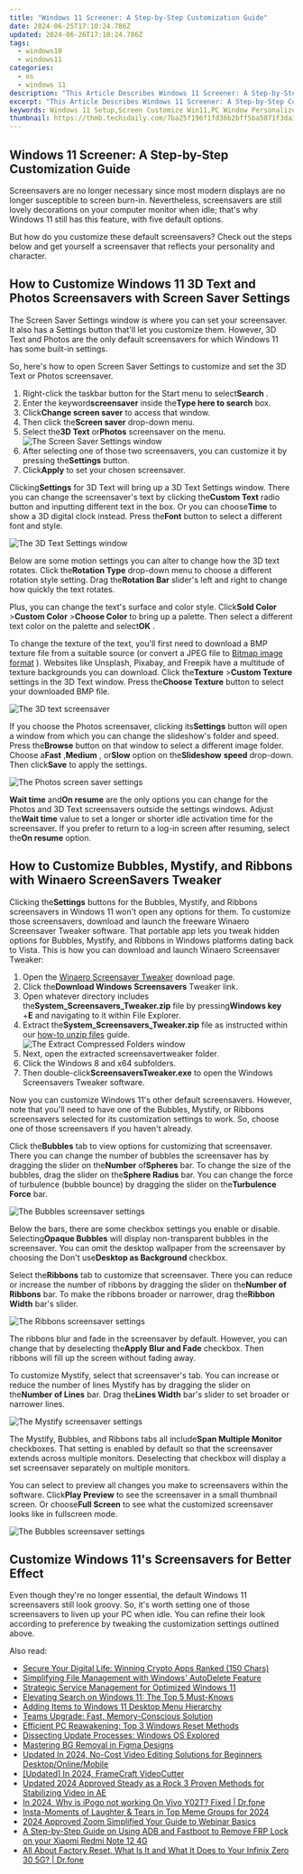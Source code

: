```yaml
---
title: "Windows 11 Screener: A Step-by-Step Customization Guide"
date: 2024-06-25T17:10:24.786Z
updated: 2024-06-26T17:10:24.786Z
tags:
  - windows10
  - windows11
categories:
  - os
  - windows 11
description: "This Article Describes Windows 11 Screener: A Step-by-Step Customization Guide"
excerpt: "This Article Describes Windows 11 Screener: A Step-by-Step Customization Guide"
keywords: Windows 11 Setup,Screen Customize Win11,PC Window Personalize,Windows Desktop Config,Win11 Display Tweak,Modern OS Screenset,XP Mode Guide (for Comparison)
thumbnail: https://thmb.techidaily.com/7ba25f196f1fd36b2bff5ba5871f3da3d2f6d119166da5162e1c6bea9b39b80e.jpg
---
```


## Windows 11 Screener: A Step-by-Step Customization Guide

 Screensavers are no longer necessary since most modern displays are no longer susceptible to screen burn-in. Nevertheless, screensavers are still lovely decorations on your computer monitor when idle; that's why Windows 11 still has this feature, with five default options.

 But how do you customize these default screensavers? Check out the steps below and get yourself a screensaver that reflects your personality and character.

## How to Customize Windows 11 3D Text and Photos Screensavers with Screen Saver Settings

 The Screen Saver Settings window is where you can set your screensaver. It also has a Settings button that'll let you customize them. However, 3D Text and Photos are the only default screensavers for which Windows 11 has some built-in settings.

 So, here's how to open Screen Saver Settings to customize and set the 3D Text or Photos screensaver.

1. Right-click the taskbar button for the Start menu to select**Search** .
2. Enter the keyword**screensaver** inside the**Type here to search** box.
3. Click**Change screen saver** to access that window.
4. Then click the**Screen saver** drop-down menu.
5. Select the**3D Text** or**Photos** screensaver on the menu.  
![The Screen Saver Settings window](https://static1.makeuseofimages.com/wordpress/wp-content/uploads/2023/03/screen-saver-settings.jpg)
6. After selecting one of those two screensavers, you can customize it by pressing the**Settings** button.
7. Click**Apply** to set your chosen screensaver.

 Clicking**Settings** for 3D Text will bring up a 3D Text Settings window. There you can change the screensaver's text by clicking the**Custom Text** radio button and inputting different text in the box. Or you can choose**Time** to show a 3D digital clock instead. Press the**Font** button to select a different font and style.

![The 3D Text Settings window](https://static1.makeuseofimages.com/wordpress/wp-content/uploads/2023/03/3d-text-settings-window.jpg)

 Below are some motion settings you can alter to change how the 3D text rotates. Click the**Rotation Type** drop-down menu to choose a different rotation style setting. Drag the**Rotation Bar** slider's left and right to change how quickly the text rotates.

 Plus, you can change the text's surface and color style. Click**Sold Color** \>**Custom Color** \>**Choose Color** to bring up a palette. Then select a different text color on the palette and select**OK** .

 To change the texture of the text, you'll first need to download a BMP texture file from a suitable source (or convert a JPEG file to [Bitmap image format](https://www.makeuseof.com/what-is-a-bitmap-image/) ). Websites like Unsplash, Pixabay, and Freepik have a multitude of texture backgrounds you can download. Click the**Texture** \>**Custom Texture** settings in the 3D Text window. Press the**Choose Texture** button to select your downloaded BMP file.

![The 3D text screensaver](https://static1.makeuseofimages.com/wordpress/wp-content/uploads/2023/03/3d-text-screensaver.jpg)

 If you choose the Photos screensaver, clicking its**Settings** button will open a window from which you can change the slideshow's folder and speed. Press the**Browse** button on that window to select a different image folder. Choose a**Fast** ,**Medium** , or**Slow** option on the**Slideshow** **speed** drop-down. Then click**Save** to apply the settings.

![The Photos screen saver settings](https://static1.makeuseofimages.com/wordpress/wp-content/uploads/2023/03/photos-screensaver-settings.jpg)

**Wait time** and**On resume** are the only options you can change for the Photos and 3D Text screensavers outside the settings windows. Adjust the**Wait time** value to set a longer or shorter idle activation time for the screensaver. If you prefer to return to a log-in screen after resuming, select the**On resume** option.

## How to Customize Bubbles, Mystify, and Ribbons with Winaero ScreenSavers Tweaker

 Clicking the**Settings** buttons for the Bubbles, Mystify, and Ribbons screensavers in Windows 11 won't open any options for them. To customize those screensavers, download and launch the freeware Winaero Screensaver Tweaker software. That portable app lets you tweak hidden options for Bubbles, Mystify, and Ribbons in Windows platforms dating back to Vista. This is how you can download and launch Winaero Screensaver Tweaker:

1. Open the [Winaero Screensaver Tweaker](https://winaero.com/winaero-screensavers-tweaker/) download page.
2. Click the**Download Windows Screensavers** Tweaker link.
3. Open whatever directory includes the**System\_Screensavers\_Tweaker.zip** file by pressing**Windows key** +**E** and navigating to it within File Explorer.
4. Extract the**System\_Screensavers\_Tweaker.zip** file as instructed within our [how-to unzip files](https://www.makeuseof.com/unzip-files-windows-10/) guide.  
![The Extract Compressed Folders window](https://static1.makeuseofimages.com/wordpress/wp-content/uploads/2023/03/extract-compressed-window.jpg)
5. Next, open the extracted screensavertweaker folder.
6. Click the Windows 8 and x64 subfolders.
7. Then double-click**ScreensaversTweaker.exe** to open the Windows Screensavers Tweaker software.

 Now you can customize Windows 11's other default screensavers. However, note that you'll need to have one of the Bubbles, Mystify, or Ribbons screensavers selected for its customization settings to work. So, choose one of those screensavers if you haven't already.

 Click the**Bubbles** tab to view options for customizing that screensaver. There you can change the number of bubbles the screensaver has by dragging the slider on the**Number** of**Spheres** bar. To change the size of the bubbles, drag the slider on the**Sphere Radius** bar. You can change the force of turbulence (bubble bounce) by dragging the slider on the**Turbulence Force** bar.

![The Bubbles screensaver settings](https://static1.makeuseofimages.com/wordpress/wp-content/uploads/2023/03/bubbles-preview.jpg)

 Below the bars, there are some checkbox settings you enable or disable. Selecting**Opaque Bubbles** will display non-transparent bubbles in the screensaver. You can omit the desktop wallpaper from the screensaver by choosing the Don't use**Desktop as Background** checkbox.

 Select the**Ribbons** tab to customize that screensaver. There you can reduce or increase the number of ribbons by dragging the slider on the**Number of Ribbons** bar. To make the ribbons broader or narrower, drag the**Ribbon Width** bar's slider.

![The Ribbons screensaver settings](https://static1.makeuseofimages.com/wordpress/wp-content/uploads/2023/03/ribbons-settings.jpg)

 The ribbons blur and fade in the screensaver by default. However, you can change that by deselecting the**Apply Blur and Fade** checkbox. Then ribbons will fill up the screen without fading away.

 To customize Mystify, select that screensaver's tab. You can increase or reduce the number of lines Mystify has by dragging the slider on the**Number of Lines** bar. Drag the**Lines Width** bar's slider to set broader or narrower lines.

![The Mystify screensaver settings](https://static1.makeuseofimages.com/wordpress/wp-content/uploads/2023/03/mystify-screensaver-settings.jpg)

 The Mystify, Bubbles, and Ribbons tabs all include**Span Multiple Monitor** checkboxes. That setting is enabled by default so that the screensaver extends across multiple monitors. Deselecting that checkbox will display a set screensaver separately on multiple monitors.

 You can select to preview all changes you make to screensavers within the software. Click**Play Preview** to see the screensaver in a small thumbnail screen. Or choose**Full Screen** to see what the customized screensaver looks like in fullscreen mode.

![The Bubbles screensaver settings](https://static1.makeuseofimages.com/wordpress/wp-content/uploads/2023/03/bubbles-preview.jpg)

## Customize Windows 11's Screensavers for Better Effect

 Even though they're no longer essential, the default Windows 11 screensavers still look groovy. So, it's worth setting one of those screensavers to liven up your PC when idle. You can refine their look according to preference by tweaking the customization settings outlined above.

<ins class="adsbygoogle"
     style="display:block"
     data-ad-format="autorelaxed"
     data-ad-client="ca-pub-7571918770474297"
     data-ad-slot="1223367746"></ins>



<ins class="adsbygoogle"
     style="display:block"
     data-ad-client="ca-pub-7571918770474297"
     data-ad-slot="8358498916"
     data-ad-format="auto"
     data-full-width-responsive="true"></ins>

<span class="atpl-alsoreadstyle">Also read:</span>
<div><ul>
<li><a href="https://win11-tips.techidaily.com/secure-your-digital-life-winning-crypto-apps-ranked-150-chars/"><u>Secure Your Digital Life: Winning Crypto Apps Ranked (150 Chars)</u></a></li>
<li><a href="https://win11-tips.techidaily.com/simplifying-file-management-with-windows-autodelete-feature/"><u>Simplifying File Management with Windows' AutoDelete Feature</u></a></li>
<li><a href="https://win11-tips.techidaily.com/strategic-service-management-for-optimized-windows-11/"><u>Strategic Service Management for Optimized Windows 11</u></a></li>
<li><a href="https://win11-tips.techidaily.com/elevating-search-on-windows-11-the-top-5-must-knows/"><u>Elevating Search on Windows 11: The Top 5 Must-Knows</u></a></li>
<li><a href="https://win11-tips.techidaily.com/adding-items-to-windows-11-desktop-menu-hierarchy/"><u>Adding Items to Windows 11 Desktop Menu Hierarchy</u></a></li>
<li><a href="https://win11-tips.techidaily.com/teams-upgrade-fast-memory-conscious-solution/"><u>Teams Upgrade: Fast, Memory-Conscious Solution</u></a></li>
<li><a href="https://win11-tips.techidaily.com/efficient-pc-reawakening-top-3-windows-reset-methods/"><u>Efficient PC Reawakening: Top 3 Windows Reset Methods</u></a></li>
<li><a href="https://win11-tips.techidaily.com/dissecting-update-processes-windows-os-explored/"><u>Dissecting Update Processes: Windows OS Explored</u></a></li>
<li><a href="https://extra-tips.techidaily.com/mastering-bg-removal-in-figma-designs/"><u>Mastering BG Removal in Figma Designs</u></a></li>
<li><a href="https://video-ai-editor.techidaily.com/updated-in-2024-no-cost-video-editing-solutions-for-beginners-desktoponlinemobile/"><u>Updated In 2024, No-Cost Video Editing Solutions for Beginners Desktop/Online/Mobile</u></a></li>
<li><a href="https://eaxpv-info.techidaily.com/updated-in-2024-framecraft-videocutter/"><u>[Updated] In 2024, FrameCraft VideoCutter</u></a></li>
<li><a href="https://smart-video-editing.techidaily.com/updated-2024-approved-steady-as-a-rock-3-proven-methods-for-stabilizing-video-in-ae/"><u>Updated 2024 Approved Steady as a Rock 3 Proven Methods for Stabilizing Video in AE</u></a></li>
<li><a href="https://change-location.techidaily.com/in-2024-why-is-ipogo-not-working-on-vivo-y02t-fixed-drfone-by-drfone-virtual-android/"><u>In 2024, Why is iPogo not working On Vivo Y02T? Fixed | Dr.fone</u></a></li>
<li><a href="https://instagram-video-files.techidaily.com/insta-moments-of-laughter-and-tears-in-top-meme-groups-for-2024/"><u>Insta-Moments of Laughter & Tears in Top Meme Groups for 2024</u></a></li>
<li><a href="https://visual-screen-recording.techidaily.com/2024-approved-zoom-simplified-your-guide-to-webinar-basics/"><u>2024 Approved  Zoom Simplified  Your Guide to Webinar Basics</u></a></li>
<li><a href="https://bypass-frp.techidaily.com/a-step-by-step-guide-on-using-adb-and-fastboot-to-remove-frp-lock-on-your-xiaomi-redmi-note-12-4g-by-drfone-android/"><u>A Step-by-Step Guide on Using ADB and Fastboot to Remove FRP Lock on your Xiaomi Redmi Note 12 4G</u></a></li>
<li><a href="https://phone-solutions.techidaily.com/all-about-factory-reset-what-is-it-and-what-it-does-to-your-infinix-zero-30-5g-drfone-by-drfone-reset-android-reset-android/"><u>All About Factory Reset, What Is It and What It Does to Your Infinix Zero 30 5G? | Dr.fone</u></a></li>
</ul></div>
